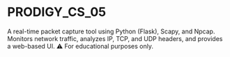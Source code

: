 # PRODIGY_CS_05
A real-time packet capture tool using Python (Flask), Scapy, and Npcap. Monitors network traffic, analyzes IP, TCP, and UDP headers, and provides a web-based UI.  ⚠ For educational purposes only.

